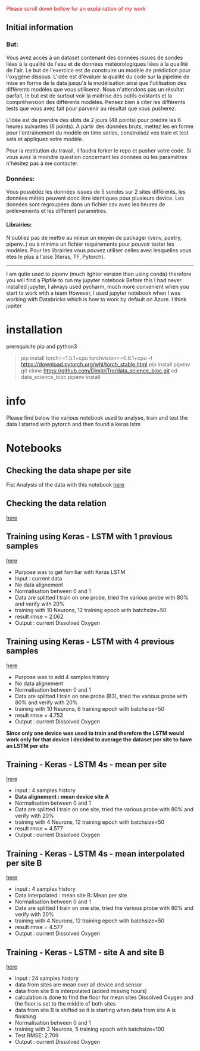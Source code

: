 <span style="color:red">Please scroll down bellow for an explaination of my work </span>

## Initial information

### But: 

Vous avez accès à un dataset contenant des données issues de sondes liées à la qualité de l'eau et de données météorologiques liées à la quailité de l'air. 
Le but de l'exercice est de construire un modèle de prédiction pour l'oxygène dissous. 
L'idée est d'évaluer la qualité du code sur la pipeline de mise en forme de la data jusqu'à la modélisation ainsi que l'utilisation des différents modèles que vous utiliserez. Nous n'attendons pas un résultat parfait,  le but est de surtout voir la maitrise des outils existants et la compréhension des différents modèles.
Pensez bien à citer les différents tests que vous avez fait pour parvenir au résultat que vous pusherez. 

L'idée est de prendre des slots de 2 jours (48 points) pour prédire les 6 heures suivantes (6 points). 
A partir des données bruts, mettez les en forme pour l'entrainement du modèle en time series, construisez vos train et test sets et appliquez votre modèle.

Pour la restitution du travail, il faudra forker le repo et pusher votre code. 
Si vous avez la moindre question concernant les données ou les paramètres n'hésitez pas à me contacter. 
### Données: 

Vous possédez les données issues de 5 sondes sur 2 sites différents, les données météo peuvent donc être identiques pour plusieurs device. 
Les données sont regroupées dans un fichier csv avec les heures de prélèvements et les différent paramètres. 

#### Librairies:
N'oubliez pas de mettre au mieux un moyen de packager (venv, poetry, pipenv..) ou à minima un fichier requirements pour pouvoir tester les modèles. 
Pour les librairies vous pouvez utiliser celles avec lesquelles vous êtes le plus à l'aise (Keras, TF, Pytorch). 

---

I am quite used to pipenv (much lighter version than using conda) therefore you will find a Pipfile to run my jupyter notebook
Before this I had never installed jupyter, I always used pycharm, much more convenient when you start to work with a team
However, I used jupyter notebook when I was working with Databricks which is how to work by default on Azure.
I think jupiter 

# installation
prerequisite pip and python3
>pip install torch==1.5.1+cpu torchvision==0.6.1+cpu -f https://download.pytorch.org/whl/torch_stable.html
>pip install pipenv
>git clone https://github.com/DimitriTro/data_science_bioc.git
>cd data_science_bioc
>pipenv install

# info
Please find below the various notebook used to analyse, train and test the data
I started with pytorch and then found a keras lstm

# Notebooks

## Checking the data shape per site
Fist Analysis of the data with this notebook
[here](Checking_the_data_value_per_site.ipynb)


## Checking the data relation
[here](Checking_the_data_relation.ipynb)


## Training using Keras - LSTM with 1 previous samples
[here](Training_-_Keras_-_LSTM_with_1_previous_sample.ipynb)
- Purpose was to get familiar with Keras LSTM
- Input : current data
- No data alignement 
- Normalisation between 0 and 1
- Data are splitted I train on one probe, tried the various probe with 80% and verify with 20%
- training with 10 Neurons, 12 training epoch with batchsize=50
- result rmse = 2.062
- Output : current Dissolved Oxygen

## Training using Keras - LSTM with 4 previous samples
[here](Training_-_Keras_-_LSTM_4_previous_samples.ipynb)
- Purpose was to add 4 samples history
- No data alignement 
- Normalisation between 0 and 1
- Data are splitted I train on one probe (B3), tried the various probe with 80% and verify with 20%
- training with 10 Neurons, 6 training epoch with batchsize=50
- result rmse = 4.753
- Output : current Dissolved Oxygen

<B> Since only one device was used to train and therefore the LSTM would work only for that device I decided to average the dataset per site to have an LSTM per site</B>

## Training - Keras - LSTM 4s - mean per site
[here](Training_-_Keras_-_LSTM_4s_-_mean_per_site.ipynb)
- input : 4 samples history 
- <B>Data alignement : mean device site A</B>
- Normalisation between 0 and 1 
- Data are splitted I train on one site, tried the various probe with 80% and verify with 20% 
- training with 4 Neurons, 12 training epoch with batchsize=50 
- result rmse = 4.577 
- Output : current Dissolved Oxygen
    
## Training - Keras - LSTM 4s - mean interpolated per site B
[here](Training_-_Keras_-_LSTM_-_site_B_interpolated.ipynb)
- input : 4 samples history 
- Data interpolated : mean site B: Mean per site</B>
- Normalisation between 0 and 1 
- Data are splitted I train on one site, tried the various probe with 80% and verify with 20% 
- training with 4 Neurons, 12 training epoch with batchsize=50 
- result rmse = 4.577 
- Output : current Dissolved Oxygen

## Training - Keras - LSTM - site A and site B
[here](Training_-_Keras_-_LSTM_-_site_A_site_B.ipynb)
- input : 24 samples history
- data from sites are mean over all device and sensor
- data from site B is interpolated (added missing hours)
- calculation is done to find the floor for mean sites Dissolved Oxygen and the floor is set to the middle of both sites
- data from site B is shifted so it is starting when data from site A is finishing
- Normalisation between 0 and 1 
- training with 2 Neurons, 5 training epoch with batchsize=100 
- Test RMSE: 2.709
- Output : current Dissolved Oxygen

